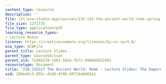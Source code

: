 ```yaml
---
content_type: resource
description: ''
file: /ol-ocw-studio-app/courses/21h-132-the-ancient-world-rome-spring-2017/289ea9c5055cd1d64f8650718a0d63a1_MIT21H_132S17_EmprorPlebs.pdf
file_size: 1271735
file_type: application/pdf
learning_resource_types:
- Lecture Notes
license: https://creativecommons.org/licenses/by-nc-sa/4.0/
ocw_type: OCWFile
parent_title: Lecture Slides
parent_type: CourseSection
parent_uid: 71d84178-cb81-565a-fb72-896685022491
resourcetype: Document
title: '21H.132S17 The Ancient World: Rome - Lecture Slides: The Emperor and the Plebs'
uid: 289ea9c5-055c-d1d6-4f86-50718a0d63a1
---
```

